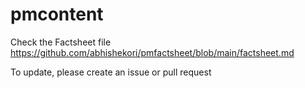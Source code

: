 # pmcontent

Check the Factsheet file https://github.com/abhishekori/pmfactsheet/blob/main/factsheet.md

To update, please create an issue or pull request
